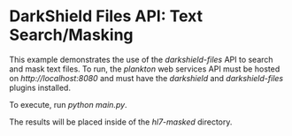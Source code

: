 # DarkShield Files API: Text Search/Masking

This example demonstrates the use of the *darkshield-files* API to search and 
mask text files. To run, the *plankton* web services API must be hosted on 
*http://localhost:8080* and must have the *darkshield* and *darkshield-files* 
plugins installed.

To execute, run *python main.py*.

The results will be placed inside of the *hl7-masked* directory.
